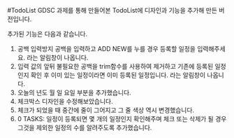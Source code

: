 #TodoList
GDSC 과제를 통해 만들어본 TodoList에 디자인과 기능을 추가해 만든 버전입니다.

추가된 기능은 다음과 같습니다.

1. 공백 입력방지 공백을 입력하고 ADD NEW를 누를 경우 등록할 일정을 입력해주세요. 라는 알림창이 나옵니다.
2. 입력 값의 앞뒤 불필요한 공백을 trim함수를 사용하여 제거하고 기존에 등록된 일정인지 확인 후 이미 있는 일정이라면 이미 등록된 일정입니다. 라는 알림창이 나옵니다.
3. 오늘의 년도 월 일 요일 부분을 추가했습니다.
4. 체크박스 디자인을 수정해보았습니다.
5. 체크가 되었을 때 중간에 줄이 그어지고 그 줄 색상 역시 변경했습니다.
6. 0 TASKS: 일정이 등록되면 몇 개의 일정인지 확인해주며 체크 또는 삭제가 될 경우 그것을 제외한 일정의 수를 알려주도록 추가했습니다.
